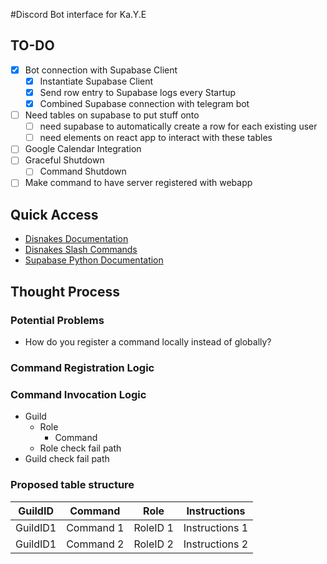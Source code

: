 #Discord Bot interface for Ka.Y.E

## TO-DO
- [x] Bot connection with Supabase Client
  - [x] Instantiate Supabase Client
  - [x] Send row entry to Supabase logs every Startup
  - [x] Combined Supabase connection with telegram bot
- [ ] Need tables on supabase to put stuff onto
  - [ ] need supabase to automatically create a row for each existing user
  - [ ] need elements on react app to interact with these tables 
- [ ] Google Calendar Integration
- [ ] Graceful Shutdown
  - [ ] Command Shutdown
- [ ] Make command to have server registered with webapp

## Quick Access
- [Disnakes Documentation](https://docs.disnake.dev/en/latest/index.html)
- [Disnakes Slash Commands](https://docs.disnake.dev/en/latest/ext/commands/slash_commands.html)
- [Supabase Python Documentation](https://github.com/supabase-community/supabase-py)

## Thought Process

### Potential Problems
- How do you register a command locally instead of globally?

### Command Registration Logic


### Command Invocation Logic
- Guild
  - Role
    - Command
  - Role check fail path
- Guild check fail path

### Proposed table structure


| GuildID  | Command     | Role        | Instructions      |
|---       | ----------- | ----------- |  ---              |
| GuildID1 | Command 1   | RoleID 1    | Instructions 1    |
| GuildID1 | Command 2   | RoleID 2    | Instructions 2    |